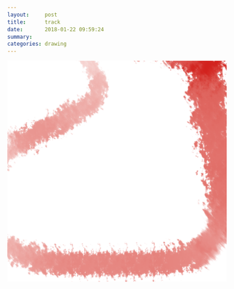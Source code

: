 ```yaml
---
layout:     post
title:      track
date:       2018-01-22 09:59:24
summary:    
categories: drawing
---
```

![track](/images/diary/track.png ".")
